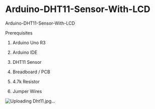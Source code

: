 # Arduino-DHT11-Sensor-With-LCD
Arduino-DHT11-Sensor-With-LCD


Prerequisites

1.  Arduino Uno R3 

2.  Arduino IDE

3.  DHT11 Sensor

4.  Breadboard / PCB

5.  4.7k Resistor

6.  Jumper Wires


![Uploading Dht11.jpg…]()
